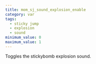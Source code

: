 ```yaml
---
title: mom_sj_sound_explosion_enable
category: var
tags:
  - sticky jump
  - explosion
  - sound
minimum_value: 0
maximum_value: 1
---
```


Toggles the stickybomb explosion sound.